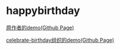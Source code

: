 # happybirthday

[原作者的demo(Github Page)](https://shibobo.github.io/happybirthday)

[celebrate-birthday组织的demo(Github Page)](https://celebrate-birthday.github.io/happybirthday-21/)
